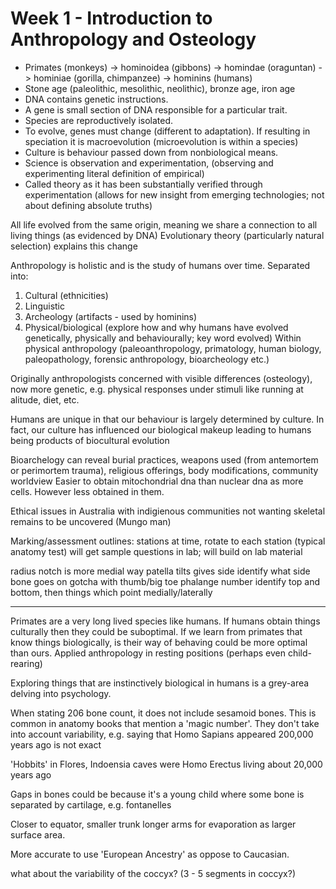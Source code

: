 <!-- SPDX-License-Identifier: zlib-acknowledgement -->
# Week 1 - Introduction to Anthropology and Osteology
* Primates (monkeys) -> hominoidea (gibbons) -> homindae (oraguntan) -> hominiae (gorilla, chimpanzee) -> hominins (humans)
* Stone age (paleolithic, mesolithic, neolithic), bronze age, iron age
* DNA contains genetic instructions. 
* A gene is small section of DNA responsible for a particular trait.
* Species are reproductively isolated. 
* To evolve, genes must change (different to adaptation). If resulting in speciation it is macroevolution (microevolution is within a species)
* Culture is behaviour passed down from nonbiological means. 
* Science is observation and experimentation, (observing and experimenting literal definition of empirical)
* Called theory as it has been substantially verified through experimentation (allows for new insight from emerging technologies; not about defining absolute truths)

All life evolved from the same origin, meaning we share a connection to all living things (as evidenced by DNA)
Evolutionary theory (particularly natural selection) explains this change

Anthropology is holistic and is the study of humans over time. 
Separated into:
1. Cultural (ethnicities)
2. Linguistic 
3. Archeology (artifacts - used by hominins) 
4. Physical/biological (explore how and why humans have evolved genetically, physically and behaviourally; key word evolved)
Within physical anthropology (paleoanthropology, primatology, human biology, paleopathology, forensic anthropology, bioarcheology etc.)

Originally anthropologists concerned with visible differences (osteology), now more genetic, e.g. physical responses under stimuli like running at alitude, diet, etc. 

Humans are unique in that our behaviour is largely determined by culture. 
In fact, our culture has influenced our biological makeup leading to humans being products of biocultural evolution

Bioarchelogy can reveal burial practices, weapons used (from antemortem or perimortem trauma), religious offerings, body modifications, community worldview
Easier to obtain mitochondrial dna than nuclear dna as more cells. However less obtained in them.

Ethical issues in Australia with indigienous communities not wanting skeletal remains to be uncovered (Mungo man)

Marking/assessment outlines:
stations at time, rotate to each station (typical anatomy test)
will get sample questions in lab; will build on lab material

radius notch is more medial
way patella tilts gives side
identify what side bone goes on
gotcha with thumb/big toe phalange number
identify top and bottom, then things which point medially/laterally

-----------------------------------
Primates are a very long lived species like humans.
If humans obtain things culturally then they could be suboptimal. 
If we learn from primates that know things biologically, is their way of behaving could be more optimal than ours.
Applied anthropology in resting positions (perhaps even child-rearing) 

Exploring things that are instinctively biological in humans is a grey-area delving into psychology.

When stating 206 bone count, it does not include sesamoid bones.
This is common in anatomy books that mention a 'magic number'. 
They don't take into account variability, e.g. saying that Homo Sapians appeared 200,000 years ago is not exact  

'Hobbits' in Flores, Indoensia caves were Homo Erectus living about 20,000 years ago

Gaps in bones could be because it's a young child where some bone is separated by cartilage, e.g. fontanelles

Closer to equator, smaller trunk longer arms for evaporation as larger surface area.

More accurate to use 'European Ancestry' as oppose to Caucasian.

what about the variability of the coccyx? (3 - 5 segments in coccyx?)
